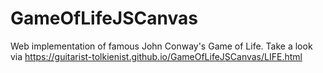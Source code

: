 # GameOfLifeJSCanvas

Web implementation of famous John Conway's Game of Life. Take a look via https://guitarist-tolkienist.github.io/GameOfLifeJSCanvas/LIFE.html
